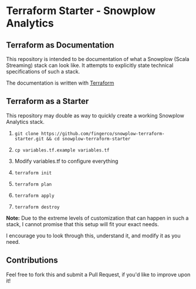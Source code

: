 # Terraform Starter - Snowplow Analytics

## Terraform as Documentation

This repository is intended to be documentation of what a Snowplow (Scala Streaming) stack can look like. It attempts to explicitly state technical specifications of such a stack.

The documentation is written with [Terraform](https://www.terraform.io/)

## Terraform as a Starter

This repository may double as way to quickly create a working Snowplow Analytics stack.

1. `git clone https://github.com/fingerco/snowplow-terraform-starter.git && cd snowplow-terraform-starter`

1. `cp variables.tf.example variables.tf`

1. Modify variables.tf to configure everything

1. `terraform init`

1. `terraform plan`

1. `terraform apply`

1. `terraform destroy`

**Note:** Due to the extreme levels of customization that can happen in such a stack, I cannot promise that this setup will fit your exact needs.

I encourage you to look through this, understand it, and modify it as you need.


## Contributions

Feel free to fork this and submit a Pull Request, if you'd like to improve upon it!
